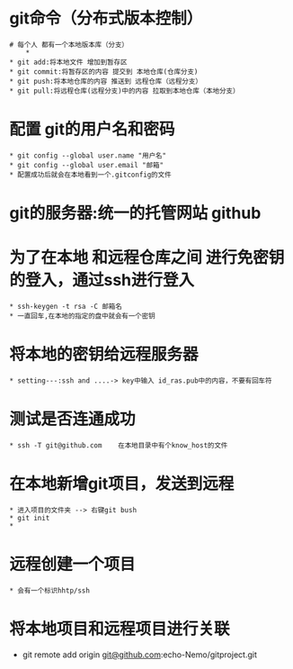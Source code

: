 # git命令（分布式版本控制）
	# 每个人 都有一个本地版本库（分支）
		*  
	* git add:将本地文件 增加到暂存区
	* git commit:将暂存区的内容 提交到 本地仓库(仓库分支)
	* git push:将本地仓库的内容 推送到 远程仓库（远程分支）
	* git pull:将远程仓库(远程分支)中的内容 拉取到本地仓库（本地分支）
	
# 配置 git的用户名和密码
	* git config --global user.name "用户名"
	* git config --global user.email "邮箱"
	* 配置成功后就会在本地看到一个.gitconfig的文件
# git的服务器:统一的托管网站 github

# 为了在本地 和远程仓库之间 进行免密钥的登入，通过ssh进行登入
	* ssh-keygen -t rsa -C 邮箱名
	* 一直回车,在本地的指定的盘中就会有一个密钥
	
# 将本地的密钥给远程服务器
	* setting---:ssh and ....-> key中输入 id_ras.pub中的内容，不要有回车符
	
# 测试是否连通成功
	* ssh -T git@github.com    在本地目录中有个know_host的文件
	
# 在本地新增git项目，发送到远程
	* 进入项目的文件夹 --> 右键git bush 
	* git init
	* 
# 远程创建一个项目
	* 会有一个标识hhtp/ssh
	
# 将本地项目和远程项目进行关联
   * git remote add origin git@github.com:echo-Nemo/gitproject.git